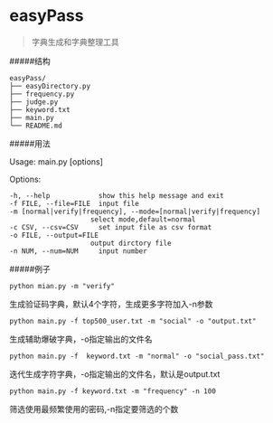 # easyPass
>字典生成和字典整理工具


#####结构

    easyPass/
    ├── easyDirectory.py
    ├── frequency.py
    ├── judge.py
    ├── keyword.txt
    ├── main.py
    └── README.md

#####用法

Usage: main.py [options]

Options:

    -h, --help            show this help message and exit   
    -f FILE, --file=FILE  input file
    -m [normal|verify|frequency], --mode=[normal|verify|frequency]
                        select mode,default=normal
    -c CSV, --csv=CSV     set input file as csv format
    -o FILE, --output=FILE
                        output dirctory file
    -n NUM, --num=NUM     input number
  
  
#####例子

    python mian.py -m "verify"

生成验证码字典，默认4个字符，生成更多字符加入-n参数

    python main.py -f top500_user.txt -m "social" -o "output.txt"

生成辅助爆破字典，-o指定输出的文件名
    
    python main.py -f  keyword.txt -m "normal" -o "social_pass.txt"

迭代生成字符字典，-o指定输出的文件名，默认是output.txt
    
    python main.py -f keyword.txt -m "frequency" -n 100

筛选使用最频繁使用的密码,-n指定要筛选的个数
